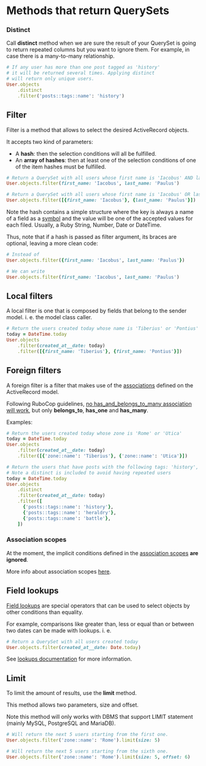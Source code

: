 # Methods that return QuerySets

### Distinct

Call **distinct** method when we are sure the result of your QuerySet
is going to return repeated columns but you want to ignore them.
For example, in case there is a many-to-many relationship.

```ruby
# If any user has more than one post tagged as 'history'
# it will be returned several times. Applying distinct
# will return only unique users.
User.objects
    .distinct
    .filter('posts::tags::name': 'history')
``` 

## Filter

Filter is a method that allows to select the desired ActiveRecord objects.

It accepts two kind of parameters:

- A **hash**: then the selection conditions will all be fulfilled.
- An **array of hashes**: then at least one of the selection conditions of one of the item hashes must be fulfilled.

```ruby
# Return a QuerySet with all users whose first name is 'Iacobus' AND last name is 'Paulus'
User.objects.filter(first_name: 'Iacobus', last_name: 'Paulus')

# Return a QuerySet with all users whose first name is 'Iacobus' OR last name is 'Paulus'
User.objects.filter([{first_name: 'Iacobus'}, {last_name: 'Paulus'}])
```

Note the hash contains a simple structure where the key is always a name of a field
as a [symbol](https://ruby-doc.org/core/Symbol.html) and the value will be one
of the accepted values for each filed. Usually, a Ruby String, Number, Date or DateTime.

Thus, note that if a hash is passed as filter argument, its braces
are optional, leaving a more clean code:

```ruby
# Instead of
User.objects.filter({first_name: 'Iacobus', last_name: 'Paulus'})

# We can write
User.objects.filter(first_name: 'Iacobus', last_name: 'Paulus') 
```

## Local filters

A local filter is one that is composed by fields that belong to the
sender model. i. e. the model class caller.

```ruby
# Return the users created today whose name is 'Tiberius' or 'Pontius'
today = DateTime.today
User.objects
    .filter(created_at__date: today)
    .filter([{first_name: 'Tiberius'}, {first_name: 'Pontius'}])
```

## Foreign filters

A foreign filter is a filter that makes use of the [associations](http://guides.rubyonrails.org/association_basics.html)
defined on the ActiveRecord model.

Following RuboCop guidelines, [no has_and_belongs_to_many association
will work](https://www.rubydoc.info/gems/rubocop/RuboCop/Cop/Rails/HasAndBelongsToMany),
but only **belongs_to**, **has_one** and **has_many**.

Examples:

```ruby
# Return the users created today whose zone is 'Rome' or 'Utica'
today = DateTime.today
User.objects
    .filter(created_at__date: today)
    .filter([{'zone::name': 'Tiberius'}, {'zone::name': 'Utica'}])
```

```ruby
# Return the users that have posts with the following tags: 'history', 'heraldry', 'battle'
# Note a distinct is included to avoid having repeated users
today = DateTime.today
User.objects
    .distinct
    .filter(created_at__date: today)
    .filter([
      {'posts::tags::name': 'history'},
      {'posts::tags::name': 'heraldry'},
      {'posts::tags::name': 'battle'},
    ])
```

### Association scopes

At the moment, the implicit conditions defined in the
[association scopes](http://guides.rubyonrails.org/active_record_querying.html#scopes) **are ignored**.

More info about association scopes [here](https://ducktypelabs.com/using-scope-with-associations/).

## Field lookups

[Field lookups](https://docs.djangoproject.com/en/2.0/ref/models/querysets/#field-lookups) are special operators that can be used to select objects by other conditions
than equality.

For example, comparisons like greater than, less or equal than or between two dates
can be made with lookups. i. e.

```ruby
# Return a QuerySet with all users created today
User.objects.filter(created_at__date: Date.today)
```

See [lookups documentation](/doc/api/queryset/lookups.md) for more information. 

## Limit

To limit the amount of results, use the **limit** method.

This method allows two parameters, size and offset.

Note this method will only works with DBMS that support LIMIT statement
(mainly MySQL, PostgreSQL and MariaDB). 

```ruby
# Will return the next 5 users starting from the first one.
User.objects.filter('zone::name': 'Rome').limit(size: 5)

# Will return the next 5 users starting from the sixth one.
User.objects.filter('zone::name': 'Rome').limit(size: 5, offset: 6)
```